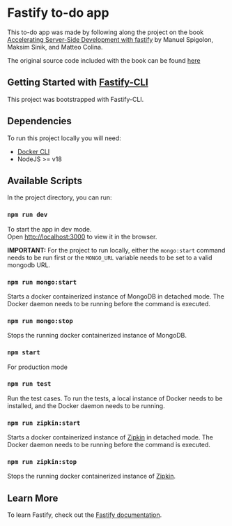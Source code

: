 # Fastify to-do app

This to-do app was made by following along the project on the book [Accelerating Server-Side Development with fastify](https://www.packtpub.com/product/accelerating-server-side-development-with-fastify/9781800563582) by Manuel Spigolon, Maksim Sinik, and Matteo Colina.

The original source code included with the book can be found [here](https://github.com/PacktPublishing/Accelerating-Server-Side-Development-with-Fastify)

## Getting Started with [Fastify-CLI](https://www.npmjs.com/package/fastify-cli)
This project was bootstrapped with Fastify-CLI.

## Dependencies
To run this project locally you will need:

- [Docker CLI](https://docs.docker.com/engine/reference/commandline/cli/)
- NodeJS >= v18

## Available Scripts

In the project directory, you can run:

### `npm run dev`

To start the app in dev mode.\
Open [http://localhost:3000](http://localhost:3000) to view it in the browser.

**IMPORTANT:** For the project to run locally, either the `mongo:start` command needs to be run first or the `MONGO_URL` variable needs to be set to a valid mongodb URL.

### `npm run mongo:start`

Starts a docker containerized instance of MongoDB in detached mode. The Docker daemon needs to be running before the command is executed.

### `npm run mongo:stop`

Stops the running docker containerized instance of MongoDB.

### `npm start`

For production mode

### `npm run test`

Run the test cases. To run the tests, a local instance of Docker needs to be installed, and the Docker daemon needs to be running.

### `npm run zipkin:start`

Starts a docker containerized instance of [Zipkin](https://zipkin.io) in detached mode. The Docker daemon needs to be running before the command is executed.

### `npm run zipkin:stop`

Stops the running docker containerized instance of [Zipkin](https://zipkin.io).

## Learn More

To learn Fastify, check out the [Fastify documentation](https://www.fastify.io/docs/latest/).
